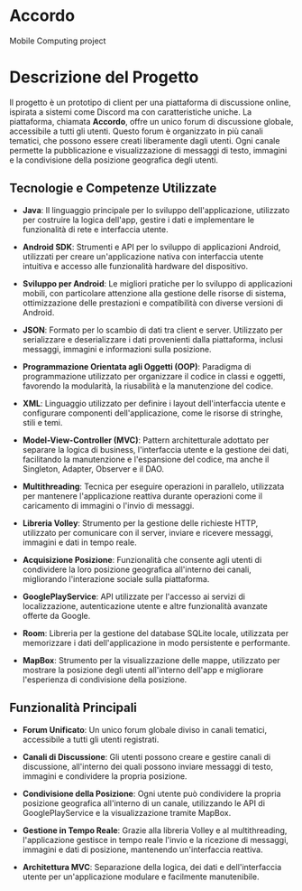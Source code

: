 # Accordo

Mobile Computing project

# Descrizione del Progetto

Il progetto è un prototipo di client per una piattaforma di discussione online, ispirata a sistemi come Discord ma con caratteristiche uniche. La piattaforma, chiamata **Accordo**, offre un unico forum di discussione globale, accessibile a tutti gli utenti. Questo forum è organizzato in più canali tematici, che possono essere creati liberamente dagli utenti. Ogni canale permette la pubblicazione e visualizzazione di messaggi di testo, immagini e la condivisione della posizione geografica degli utenti.

## Tecnologie e Competenze Utilizzate

- **Java**: Il linguaggio principale per lo sviluppo dell'applicazione, utilizzato per costruire la logica dell'app, gestire i dati e implementare le funzionalità di rete e interfaccia utente.

- **Android SDK**: Strumenti e API per lo sviluppo di applicazioni Android, utilizzati per creare un'applicazione nativa con interfaccia utente intuitiva e accesso alle funzionalità hardware del dispositivo.

- **Sviluppo per Android**: Le migliori pratiche per lo sviluppo di applicazioni mobili, con particolare attenzione alla gestione delle risorse di sistema, ottimizzazione delle prestazioni e compatibilità con diverse versioni di Android.

- **JSON**: Formato per lo scambio di dati tra client e server. Utilizzato per serializzare e deserializzare i dati provenienti dalla piattaforma, inclusi messaggi, immagini e informazioni sulla posizione.

- **Programmazione Orientata agli Oggetti (OOP)**: Paradigma di programmazione utilizzato per organizzare il codice in classi e oggetti, favorendo la modularità, la riusabilità e la manutenzione del codice.

- **XML**: Linguaggio utilizzato per definire i layout dell'interfaccia utente e configurare componenti dell'applicazione, come le risorse di stringhe, stili e temi.

- **Model-View-Controller (MVC)**: Pattern architetturale adottato per separare la logica di business, l'interfaccia utente e la gestione dei dati, facilitando la manutenzione e l'espansione del codice, ma anche il Singleton, Adapter, Observer e il DAO.


- **Multithreading**: Tecnica per eseguire operazioni in parallelo, utilizzata per mantenere l'applicazione reattiva durante operazioni come il caricamento di immagini o l'invio di messaggi.

- **Libreria Volley**: Strumento per la gestione delle richieste HTTP, utilizzato per comunicare con il server, inviare e ricevere messaggi, immagini e dati in tempo reale.

- **Acquisizione Posizione**: Funzionalità che consente agli utenti di condividere la loro posizione geografica all'interno dei canali, migliorando l'interazione sociale sulla piattaforma.

- **GooglePlayService**: API utilizzate per l'accesso ai servizi di localizzazione, autenticazione utente e altre funzionalità avanzate offerte da Google.

- **Room**: Libreria per la gestione del database SQLite locale, utilizzata per memorizzare i dati dell'applicazione in modo persistente e performante.

- **MapBox**: Strumento per la visualizzazione delle mappe, utilizzato per mostrare la posizione degli utenti all'interno dell'app e migliorare l'esperienza di condivisione della posizione.

## Funzionalità Principali

- **Forum Unificato**: Un unico forum globale diviso in canali tematici, accessibile a tutti gli utenti registrati.

- **Canali di Discussione**: Gli utenti possono creare e gestire canali di discussione, all'interno dei quali possono inviare messaggi di testo, immagini e condividere la propria posizione.

- **Condivisione della Posizione**: Ogni utente può condividere la propria posizione geografica all'interno di un canale, utilizzando le API di GooglePlayService e la visualizzazione tramite MapBox.

- **Gestione in Tempo Reale**: Grazie alla libreria Volley e al multithreading, l'applicazione gestisce in tempo reale l'invio e la ricezione di messaggi, immagini e dati di posizione, mantenendo un'interfaccia reattiva.

- **Architettura MVC**: Separazione della logica, dei dati e dell'interfaccia utente per un'applicazione modulare e facilmente manutenibile.


